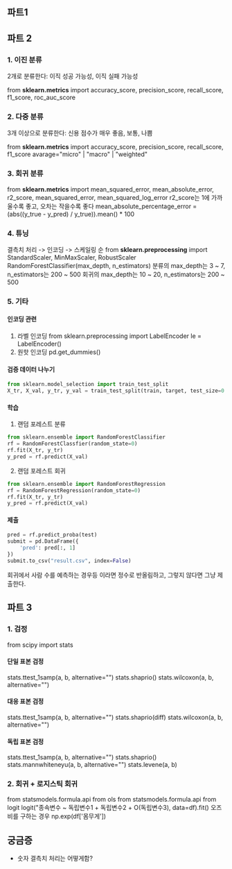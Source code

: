 ## 파트1


## 파트 2
### 1. 이진 분류
2개로 분류한다: 이직 성공 가능성, 이직 실패 가능성

from **sklearn.metrics** import accuracy_score, precision_score, recall_score, f1_score, roc_auc_score

### 2. 다중 분류
3개 이상으로 분류한다: 신용 점수가 매우 좋음, 보통, 나쁨

from **sklearn.metrics** import accuracy_score, precision_score, recall_score, f1_score
avarage="micro" | "macro" | "weighted"

### 3. 회귀 분류
from **sklearn.metrics** import mean_squared_error, mean_absolute_error, r2_score, mean_squared_error, mean_squared_log_error
r2_score는 1에 가까울수록 좋고, 오차는 작을수록 좋다 
mean_absolute_percentage_error = (abs((y_true - y_pred) / y_true)).mean() * 100

### 4. 튜닝
결측치 처리 -> 인코딩 -> 스케일링 순
from **sklearn.preprocessing** import StandardScaler, MinMaxScaler, RobustScaler
RandomForestClassifier(max_depth, n_estimators)
분류의 max_depth는 3 ~ 7, n_estimators는 200 ~ 500
회귀의 max_depth는 10 ~ 20, n_estimators는 200 ~ 500

### 5. 기타
#### 인코딩 관련
1. 라벨 인코딩
	from sklearn.preprocessing import LabelEncoder
	le = LabelEncoder()
2. 원핫 인코딩
	pd.get_dummies()
#### 검증 데이터 나누기
```python
from sklearn.model_selection import train_test_split
X_tr, X_val, y_tr, y_val = train_test_split(train, target, test_size=0.2, random_state=0)
```
#### 학습
1. 랜덤 포레스트 분류
```python
from sklearn.ensemble import RandomForestClassifier
rf = RandomForestClassfier(random_state=0)
rf.fit(X_tr, y_tr)
y_pred = rf.predict(X_val)
```
2. 랜덤 포레스트 회귀
```python
from sklearn.ensemble import RandomForestRegression
rf = RandomForestRegression(random_state=0)
rf.fit(X_tr, y_tr)
y_pred = rf.predict(X_val)
```

#### 제출
```python
pred = rf.predict_proba(test)
submit = pd.DataFrame({
	'pred': pred[:, 1] 
})
submit.to_csv("result.csv", index=False)
```
회귀에서 사람 수를 예측하는 경우등 이라면 정수로 반올림하고, 그렇지 않다면 그냥 제출한다.

## 파트 3

### 1. 검정
from scipy import stats
#### 단일 표본 검정
stats.ttest_1samp(a, b, alternative="")
stats.shaprio()
stats.wilcoxon(a, b, alternative="")
#### 대응 표본 검정
stats.ttest_1samp(a, b, alternative="")
stats.shaprio(diff)
stats.wilcoxon(a, b, alternative="")
#### 독립 표본 검정
stats.ttest_1samp(a, b, alternative="")
stats.shaprio()
stats.mannwhiteneyu(a, b, alternative="")
stats.levene(a, b)

### 2. 회귀 + 로지스틱 회귀
from statsmodels.formula.api from ols
from statsmodels.formula.api from logit
logit("종속변수 ~ 독립변수1 + 독립변수2 + O(독립변수3), data=df).fit()
오즈비를 구하는 경우 np.exp(df['몸무게'])

## 궁금증
- 숫자 결측치 처리는 어떻게함?
